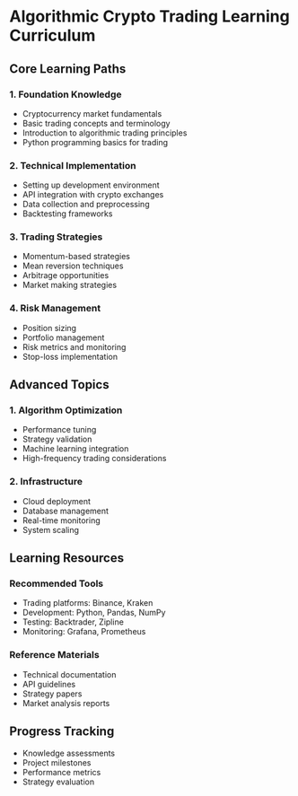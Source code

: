 # Algorithmic Crypto Trading Learning Curriculum

## Core Learning Paths

### 1. Foundation Knowledge
- Cryptocurrency market fundamentals
- Basic trading concepts and terminology
- Introduction to algorithmic trading principles
- Python programming basics for trading

### 2. Technical Implementation
- Setting up development environment
- API integration with crypto exchanges
- Data collection and preprocessing
- Backtesting frameworks

### 3. Trading Strategies
- Momentum-based strategies
- Mean reversion techniques
- Arbitrage opportunities
- Market making strategies

### 4. Risk Management
- Position sizing
- Portfolio management
- Risk metrics and monitoring
- Stop-loss implementation

## Advanced Topics

### 1. Algorithm Optimization
- Performance tuning
- Strategy validation
- Machine learning integration
- High-frequency trading considerations

### 2. Infrastructure
- Cloud deployment
- Database management
- Real-time monitoring
- System scaling

## Learning Resources

### Recommended Tools
- Trading platforms: Binance, Kraken
- Development: Python, Pandas, NumPy
- Testing: Backtrader, Zipline
- Monitoring: Grafana, Prometheus

### Reference Materials
- Technical documentation
- API guidelines
- Strategy papers
- Market analysis reports

## Progress Tracking
- Knowledge assessments
- Project milestones
- Performance metrics
- Strategy evaluation